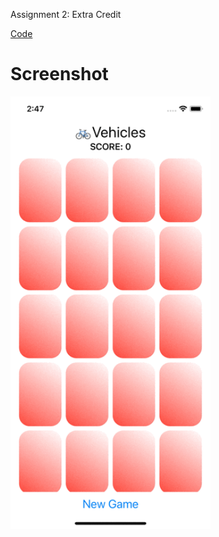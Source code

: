 Assignment 2: Extra Credit

[Code](https://github.com/takagisou/CS193p-Spring-2021/tree/extra/2)

# Screenshot

<kbd>
<img src="./extra2.gif" width=320 alt="extra2" />
</kbd>
